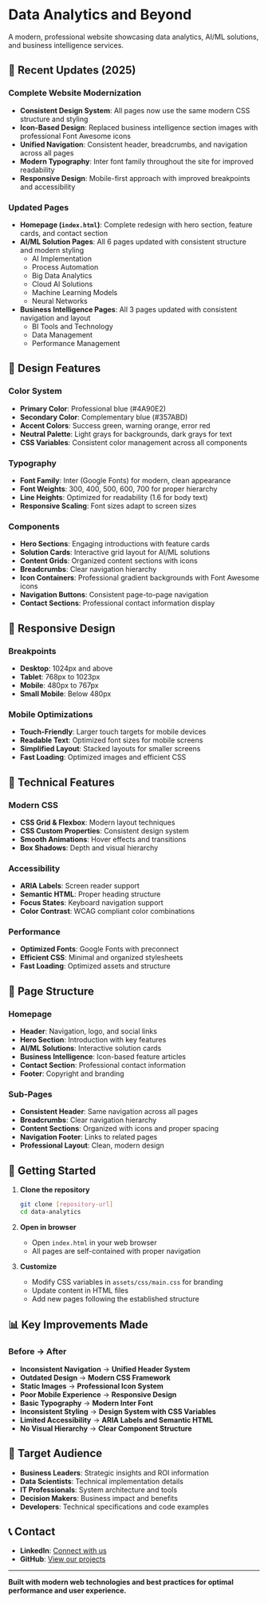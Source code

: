 # Data Analytics and Beyond

A modern, professional website showcasing data analytics, AI/ML solutions, and business intelligence services.

## 🚀 Recent Updates (2025)

### Complete Website Modernization
- **Consistent Design System**: All pages now use the same modern CSS structure and styling
- **Icon-Based Design**: Replaced business intelligence section images with professional Font Awesome icons
- **Unified Navigation**: Consistent header, breadcrumbs, and navigation across all pages
- **Modern Typography**: Inter font family throughout the site for improved readability
- **Responsive Design**: Mobile-first approach with improved breakpoints and accessibility

### Updated Pages
- **Homepage (`index.html`)**: Complete redesign with hero section, feature cards, and contact section
- **AI/ML Solution Pages**: All 6 pages updated with consistent structure and modern styling
  - AI Implementation
  - Process Automation  
  - Big Data Analytics
  - Cloud AI Solutions
  - Machine Learning Models
  - Neural Networks
- **Business Intelligence Pages**: All 3 pages updated with consistent navigation and layout
  - BI Tools and Technology
  - Data Management
  - Performance Management

## 🎨 Design Features

### Color System
- **Primary Color**: Professional blue (#4A90E2)
- **Secondary Color**: Complementary blue (#357ABD)
- **Accent Colors**: Success green, warning orange, error red
- **Neutral Palette**: Light grays for backgrounds, dark grays for text
- **CSS Variables**: Consistent color management across all components

### Typography
- **Font Family**: Inter (Google Fonts) for modern, clean appearance
- **Font Weights**: 300, 400, 500, 600, 700 for proper hierarchy
- **Line Heights**: Optimized for readability (1.6 for body text)
- **Responsive Scaling**: Font sizes adapt to screen sizes

### Components
- **Hero Sections**: Engaging introductions with feature cards
- **Solution Cards**: Interactive grid layout for AI/ML solutions
- **Content Grids**: Organized content sections with icons
- **Breadcrumbs**: Clear navigation hierarchy
- **Icon Containers**: Professional gradient backgrounds with Font Awesome icons
- **Navigation Buttons**: Consistent page-to-page navigation
- **Contact Sections**: Professional contact information display

## 📱 Responsive Design

### Breakpoints
- **Desktop**: 1024px and above
- **Tablet**: 768px to 1023px
- **Mobile**: 480px to 767px
- **Small Mobile**: Below 480px

### Mobile Optimizations
- **Touch-Friendly**: Larger touch targets for mobile devices
- **Readable Text**: Optimized font sizes for mobile screens
- **Simplified Layout**: Stacked layouts for smaller screens
- **Fast Loading**: Optimized images and efficient CSS

## 🔧 Technical Features

### Modern CSS
- **CSS Grid & Flexbox**: Modern layout techniques
- **CSS Custom Properties**: Consistent design system
- **Smooth Animations**: Hover effects and transitions
- **Box Shadows**: Depth and visual hierarchy

### Accessibility
- **ARIA Labels**: Screen reader support
- **Semantic HTML**: Proper heading structure
- **Focus States**: Keyboard navigation support
- **Color Contrast**: WCAG compliant color combinations

### Performance
- **Optimized Fonts**: Google Fonts with preconnect
- **Efficient CSS**: Minimal and organized stylesheets
- **Fast Loading**: Optimized assets and structure

## 📄 Page Structure

### Homepage
- **Header**: Navigation, logo, and social links
- **Hero Section**: Introduction with key features
- **AI/ML Solutions**: Interactive solution cards
- **Business Intelligence**: Icon-based feature articles
- **Contact Section**: Professional contact information
- **Footer**: Copyright and branding

### Sub-Pages
- **Consistent Header**: Same navigation across all pages
- **Breadcrumbs**: Clear navigation hierarchy
- **Content Sections**: Organized with icons and proper spacing
- **Navigation Footer**: Links to related pages
- **Professional Layout**: Clean, modern design

## 🚀 Getting Started

1. **Clone the repository**
   ```bash
   git clone [repository-url]
   cd data-analytics
   ```

2. **Open in browser**
   - Open `index.html` in your web browser
   - All pages are self-contained with proper navigation

3. **Customize**
   - Modify CSS variables in `assets/css/main.css` for branding
   - Update content in HTML files
   - Add new pages following the established structure

## 📊 Key Improvements Made

### Before → After
- **Inconsistent Navigation** → **Unified Header System**
- **Outdated Design** → **Modern CSS Framework**
- **Static Images** → **Professional Icon System**
- **Poor Mobile Experience** → **Responsive Design**
- **Basic Typography** → **Modern Inter Font**
- **Inconsistent Styling** → **Design System with CSS Variables**
- **Limited Accessibility** → **ARIA Labels and Semantic HTML**
- **No Visual Hierarchy** → **Clear Component Structure**

## 🎯 Target Audience

- **Business Leaders**: Strategic insights and ROI information
- **Data Scientists**: Technical implementation details
- **IT Professionals**: System architecture and tools
- **Decision Makers**: Business impact and benefits
- **Developers**: Technical specifications and code examples

## 📞 Contact

- **LinkedIn**: [Connect with us](https://www.linkedin.com/in/developerjp/)
- **GitHub**: [View our projects](https://github.com/jpark8215)

---

**Built with modern web technologies and best practices for optimal performance and user experience.** 
